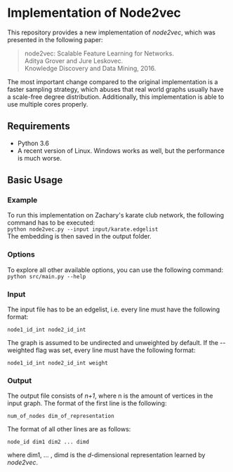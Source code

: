 # Implementation of Node2vec

This repository provides a new implementation of *node2vec*, which was presented in the following paper:<br>
> node2vec: Scalable Feature Learning for Networks.<br>
> Aditya Grover and Jure Leskovec.<br>
> Knowledge Discovery and Data Mining, 2016.<br>

The most important change compared to the original implementation is a faster sampling strategy, which abuses that real world graphs usually have a scale-free degree distribution. Additionally, this implementation is able to use multiple cores properly.

## Requirements

* Python 3.6
* A recent version of Linux. Windows works as well, but the performance is much worse.

## Basic Usage

### Example

To run this implementation on Zachary's karate club network, the following command has to be executed:<br/>
	``python node2vec.py --input input/karate.edgelist``<br/>
The embedding is then saved in the output folder.

### Options

To explore all other available options, you can use the following command:<br/>
	``python src/main.py --help``
    
### Input

The input file has to be an edgelist, i.e. every line must have the following format:

	node1_id_int node2_id_int
		
The graph is assumed to be undirected and unweighted by default. If the --weighted flag was set, every line must have the following format:

    node1_id_int node2_id_int weight
    
### Output

The output file consists of *n+1*, where n is the amount of vertices in the input graph.
The format of the first line is the following:

	num_of_nodes dim_of_representation

The format of all other lines are as follows:
	
	node_id dim1 dim2 ... dimd

where dim1, ... , dimd is the *d*-dimensional representation learned by *node2vec*.
